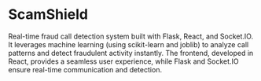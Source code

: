 # ScamShield
 Real-time fraud call detection system built with Flask, React, and Socket.IO. It leverages machine learning (using scikit-learn and joblib) to analyze call patterns and detect fraudulent activity instantly. The frontend, developed in React, provides a seamless user experience, while Flask and Socket.IO ensure real-time communication and detection.
